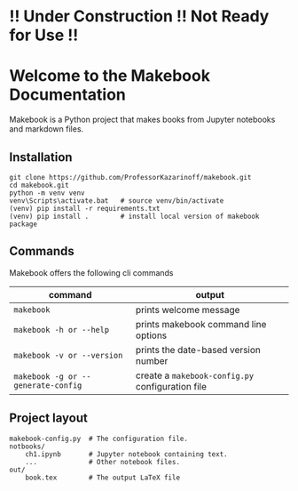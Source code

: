 # !! Under Construction !! Not Ready for Use !!

# Welcome to the Makebook Documentation 
 
Makebook is a Python project that makes books from Jupyter notebooks and markdown files.

## Installation

```text
git clone https://github.com/ProfessorKazarinoff/makebook.git
cd makebook.git
python -m venv venv
venv\Scripts\activate.bat   # source venv/bin/activate
(venv) pip install -r requirements.txt
(venv) pip install .        # install local version of makebook package
```

## Commands

Makebook offers the following cli commands

| command | output |
| --- | --- |
| ```makebook``` | prints welcome message |
| ```makebook -h or --help``` | prints makebook command line options |
| ```makebook -v or --version``` | prints the date-based version number |
| ```makebook -g or --generate-config``` | create a ```makebook-config.py``` configuration file |

## Project layout

    makebook-config.py  # The configuration file.
    notbooks/
        ch1.ipynb       # Jupyter notebook containing text.
        ...             # Other notebook files.
    out/
        book.tex        # The output LaTeX file
